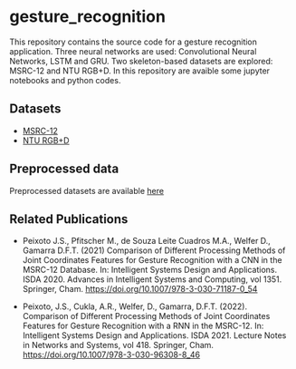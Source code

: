 # gesture_recognition
This repository contains the source code for a gesture recognition application.
Three neural networks are used: Convolutional Neural Networks, LSTM and GRU.
Two skeleton-based datasets are explored: MSRC-12 and NTU RGB+D.
In this repository are avaible some jupyter notebooks and python codes.

## Datasets
- [MSRC-12](https://www.microsoft.com/en-us/download/details.aspx?id=52283)
- [NTU RGB+D](https://rose1.ntu.edu.sg/dataset/actionRecognition/)

## Preprocessed data
Preprocessed datasets are available [here](https://drive.google.com/drive/folders/1x1lVSG6wP6jX_aKOaoxmzN1r79rDmBCJ?usp=sharing)

## Related Publications
- Peixoto J.S., Pfitscher M., de Souza Leite Cuadros M.A., Welfer D., Gamarra D.F.T. (2021) Comparison of Different Processing Methods of Joint Coordinates Features for Gesture Recognition with a CNN in the MSRC-12 Database. In: Intelligent Systems Design and Applications. ISDA 2020. Advances in Intelligent Systems and Computing, vol 1351. Springer, Cham. https://doi.org/10.1007/978-3-030-71187-0_54

- Peixoto, J.S., Cukla, A.R., Welfer, D., Gamarra, D.F.T. (2022). Comparison of Different Processing Methods of Joint Coordinates Features for Gesture Recognition with a RNN in the MSRC-12. In: Intelligent Systems Design and Applications. ISDA 2021. Lecture Notes in Networks and Systems, vol 418. Springer, Cham. https://doi.org/10.1007/978-3-030-96308-8_46
